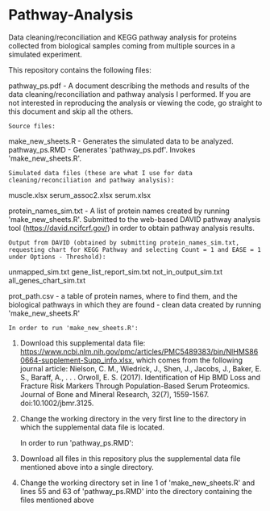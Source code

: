 # Pathway-Analysis
Data cleaning/reconciliation and KEGG pathway analysis for proteins collected from biological samples coming from multiple sources in a simulated experiment.

This repository contains the following files:

pathway_ps.pdf - A document describing the methods and results of the data cleaning/reconciliation and pathway analysis I performed. If you are not interested in reproducing the analysis or viewing the code, go straight to this document and skip all the others.

	Source files:
make_new_sheets.R - Generates the simulated data to be analyzed.
pathway_ps.RMD - Generates 'pathway_ps.pdf'. Invokes 'make_new_sheets.R'.

	Simulated data files (these are what I use for data cleaning/reconciliation and pathway analysis):
muscle.xlsx
serum_assoc2.xlsx
serum.xlsx

protein_names_sim.txt - A list of protein names created by running 'make_new_sheets.R'. Submitted to the web-based DAVID pathway analysis tool (https://david.ncifcrf.gov/) in order to obtain pathway analysis results.

	Output from DAVID (obtained by submitting protein_names_sim.txt, requesting chart for KEGG Pathway and selecting Count = 1 and EASE = 1 under Options - Threshold):
unmapped_sim.txt
gene_list_report_sim.txt
not_in_output_sim.txt
all_genes_chart_sim.txt

prot_path.csv - a table of protein names, where to find them, and the biological pathways in which they are found - clean data created by running 'make_new_sheets.R'


	In order to run 'make_new_sheets.R':
1) Download this supplemental data file: https://www.ncbi.nlm.nih.gov/pmc/articles/PMC5489383/bin/NIHMS860664-supplement-Supp_info.xlsx,
which comes from  the following journal article: Nielson, C. M., Wiedrick, J., Shen, J., Jacobs, J., Baker, E. S., Baraff, A., . . . Orwoll, E. S. (2017). Identification of Hip BMD Loss and Fracture Risk Markers Through Population-Based Serum Proteomics. Journal of Bone and Mineral Research, 32(7), 1559-1567. doi:10.1002/jbmr.3125. 
2) Change the working directory in the very first line to the directory in which the supplemental data file is located.

	In order to run 'pathway_ps.RMD':
1) Download all files in this repository plus the supplemental data file mentioned above into a single directory. 
2) Change the working directory set in line 1 of 'make_new_sheets.R' and lines 55 and 63 of 'pathway_ps.RMD' into the directory containing the files mentioned above
